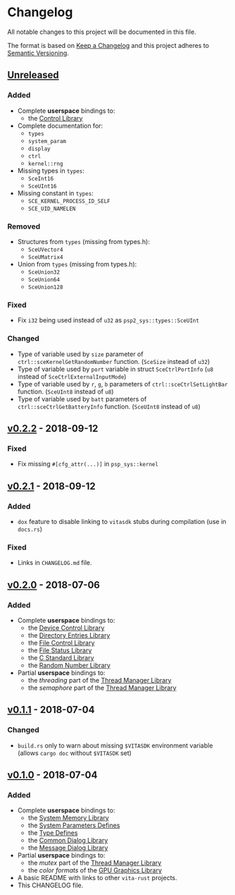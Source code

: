 # Changelog
All notable changes to this project will be documented in this file.

The format is based on [Keep a Changelog](http://keepachangelog.com/en/1.0.0/)
and this project adheres to [Semantic Versioning](http://semver.org/spec/v2.0.0.html).


## [Unreleased]
### Added
- Complete **userspace** bindings to:
  * the [Control Library]
- Complete documentation for:
  * `types`
  * `system_param`
  * `display`
  * `ctrl`
  * `kernel::rng`
- Missing types in `types`:
  * `SceInt16`
  * `SceUInt16`
- Missing constant in `types`:
  * `SCE_KERNEL_PROCESS_ID_SELF`
  * `SCE_UID_NAMELEN`

### Removed
- Structures from `types` (missing from types.h):
  * `SceUVector4`
  * `SceUMatrix4`
- Union from `types` (missing from types.h):
  * `SceUnion32`
  * `SceUnion64`
  * `SceUnion128`

### Fixed
- Fix `i32` being used instead of `u32` as `psp2_sys::types::SceUInt`

### Changed
- Type of variable used by `size` parameter of `ctrl::sceKernelGetRandomNumber` function. (`SceSize` instead of `u32`)
- Type of variable used by `port` variable in struct `SceCtrlPortInfo` (`u8` instead of `SceCtrlExternalInputMode`)
- Type of variable used by `r`, `g`, `b` parameters of `ctrl::sceCtrlSetLightBar` function. (`SceUInt8` instead of `u8`)
- Type of variable used by `batt` parameters of `ctrl::sceCtrlGetBatteryInfo` function. (`SceUInt8` instead of `u8`)

[Control Library]: https://docs.vitasdk.org/group__SceCtrlUser.html


## [v0.2.2] - 2018-09-12
### Fixed
- Fix missing `#[cfg_attr(...)]` in `psp_sys::kernel`

## [v0.2.1] - 2018-09-12
### Added
- `dox` feature to disable linking to `vitasdk` stubs during compilation (use in  `docs.rs`)

### Fixed
- Links in `CHANGELOG.md` file.


## [v0.2.0] - 2018-07-06
### Added

- Complete **userspace** bindings to:
  * the [Device Control Library]
  * the [Directory Entries Library]
  * the [File Control Library]
  * the [File Status Library]
  * the [C Standard Library]
  * the [Random Number Library]
- Partial **userspace** bindings to:
  * the *threading* part of the [Thread Manager Library]
  * the *semaphore* part of the [Thread Manager Library]

[Random Number Library]: https://docs.vitasdk.org/group__SceRngUser.html
[Device Control Library]: https://docs.vitasdk.org/group__SceDevCtlUser.html
[Directory Entries Library]: https://docs.vitasdk.org/group__SceDirEntUser.html
[File Control Library]: https://docs.vitasdk.org/group__SceFcntlUser.html
[File Status Library]: https://docs.vitasdk.org/group__SceStatUser.html
[C Standard Library]: https://docs.vitasdk.org/group__SceCLibUser.html
[Thread Manager Library]: https://docs.vitasdk.org/group__SceThreadMgrUser.html


## [v0.1.1] - 2018-07-04
### Changed

- `build.rs` only to warn about missing `$VITASDK` environment variable
  (allows `cargo doc` without `$VITASDK` set)


## [v0.1.0] - 2018-07-04
### Added

- Complete **userspace** bindings to:
  * the [System Memory Library]
  * the [System Parameters Defines]
  * the [Type Defines]
  * the [Common Dialog Library]
  * the [Message Dialog Library]
- Partial **userspace** bindings to:
  * the *mutex* part of the [Thread Manager Library]
  * the *color formats* of the [GPU Graphics Library]
- A basic README with links to other `vita-rust` projects.
- This CHANGELOG file.

[Common Dialog Library]: https://docs.vitasdk.org/group__SceCommonDialogUser.html
[Message Dialog Library]: https://docs.vitasdk.org/group__SceMessageDialogUser.html
[GPU Graphics Library]: https://docs.vitasdk.org/group__SceGxmUser.html
[System Parameters Defines]: https://docs.vitasdk.org/group__SceSystemParamUser.html
[System Memory Library]: https://docs.vitasdk.org/group__SceSysmemUser.html
[Thread Manager Library]: https://docs.vitasdk.org/group__SceThreadMgrUser.html
[Type Defines]: https://docs.vitasdk.org/group__SceTypesUser.html


[Unreleased]: https://github.com/vita-rust/psp2-sys/compare/v0.2.2...HEAD
[v0.2.2]: https://github.com/vita-rust/psp2-sys/compare/v0.2.1...v0.2.2
[v0.2.1]: https://github.com/vita-rust/psp2-sys/compare/v0.2.0...v0.2.1
[v0.2.0]: https://github.com/vita-rust/psp2-sys/compare/v0.1.1...v0.2.0
[v0.1.1]: https://github.com/vita-rust/psp2-sys/compare/v0.1.0...v0.1.1
[v0.1.0]: https://github.com/vita-rust/psp2-sys/compare/147a58f...v0.1.0

